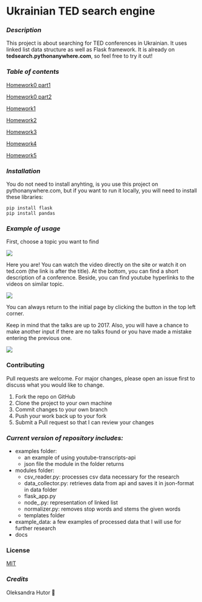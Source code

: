 # Ukrainian TED search engine
### *Description*

This project is about searching for TED conferences in Ukrainian. It uses linked list data structure as well as Flask framework. It is already on **tedsearch.pythonanywhere.com**, so feel free to try it out!

### *Table of contents*

[Homework0 part1](https://github.com/Oleksandra2020/Final_project/wiki/12-питань)

[Homework0 part2](https://github.com/Oleksandra2020/Final_project/wiki/Зареферовані-дописи)

[Homework1](https://github.com/Oleksandra2020/Final_project/wiki/Опис-проблеми,-або-Домашнє-завдання-№1)

[Homework2](https://github.com/Oleksandra2020/Final_project/wiki/Система,-дані,-бібліотеки,-або-Домашнє-завдання-№2)

[Homework3](https://github.com/Oleksandra2020/Final_project/wiki/Структури-даних-та-ADT,-або-Домашнє-завдання-№3)

[Homework4](https://github.com/Oleksandra2020/Final_project/wiki/Дані,-експерименти,-або-Домашнє-завдання-№4)

[Homework5](https://github.com/Oleksandra2020/Final_project/wiki/Аналіз-та-висновки,-або-Домашнє-завдання-№5)

### *Installation*

You do not need to install anyhting, is you use this project on pythonanywhere.com,
but if you want to run it locally, you will need to install these libraries:

```
pip install flask
pip install pandas
```

### *Example of usage*

First, choose a topic you want to find

![](screens/img1.png)

Here you are! You can watch the video directly on the site or watch it on ted.com (the link is after the title). At the bottom, you can find a short description of a conference. Beside, you can find youtube hyperlinks to the videos on similar topic.

![](screens/img2.png)

You can always return to the initial page by clicking the button in the top left corner.

Keep in mind that the talks are up to 2017. 
Also, you will have a chance to make another input if there are no talks found or you have made a mistake entering the previous one.

![](screens/img3.png)

### Contributing

Pull requests are welcome. For major changes, please open an issue first to discuss what you would like to change.

1. Fork the repo on GitHub
2. Clone the project to your own machine
3. Commit changes to your own branch
4. Push your work back up to your fork
5. Submit a Pull request so that I can review your changes

### *Current version of repository includes:*

- examples folder: 
    - an example of using youtube-transcripts-api 
    - json file the module in the folder returns
- modules folder:
    - csv_reader.py: processes csv data necessary for the research
    - data_collector.py: retrieves data from api and saves it in json-format in data folder
    - flask_app.py
    - node_.py: representation of linked list
    - normalizer.py: removes stop words and stems the given words
    - templates folder
- example_data: a few examples of processed data that I will use for further research
- docs

### License

[MIT](https://github.com/Oleksandra2020/Final_project/blob/master/LICENSE)

### *Credits*

Oleksandra Hutor :butterfly: